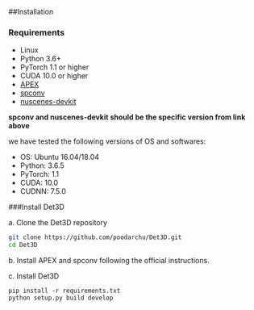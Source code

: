 ##Installation

### Requirements

- Linux
- Python 3.6+
- PyTorch 1.1 or higher
- CUDA 10.0 or higher
- [APEX](https://github.com/nvidia/apex)
- [spconv](https://github.com/traveller59/spconv/commit/73427720a539caf9a44ec58abe3af7aa9ddb8e39) 
- [nuscenes-devkit](https://github.com/poodarchu/nuscenes/)

**spconv and nuscenes-devkit should be the specific version from link above**

we have tested the following versions of OS and softwares:

- OS: Ubuntu 16.04/18.04
- Python: 3.6.5
- PyTorch: 1.1
- CUDA: 10.0
- CUDNN: 7.5.0

###Install Det3D

a. Clone the Det3D repository

```bash
git clone https://github.com/poodarchu/Det3D.git
cd Det3D
```

b. Install APEX and spconv following the official instructions.

c. Install Det3D

```
pip install -r requirements.txt
python setup.py build develop
```


